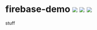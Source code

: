# firebase-demo ![](https://badgen.net/github/release/Phong6698/firebase-demo) ![](https://github.com/Phong6698/firebase-demo/workflows/DEV/badge.svg) ![](https://github.com/Phong6698/firebase-demo/workflows/PRD/badge.svg)

stuff
